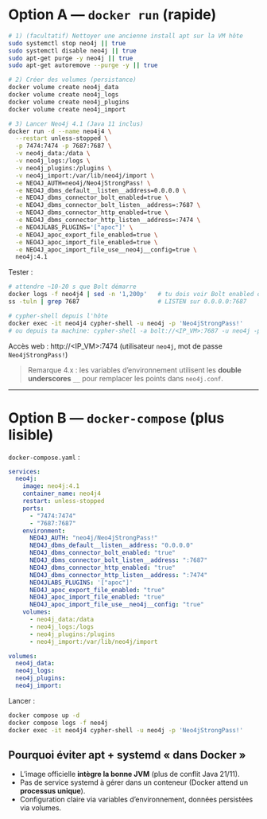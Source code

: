 # Option A — `docker run` (rapide)

```bash
# 1) (facultatif) Nettoyer une ancienne install apt sur la VM hôte
sudo systemctl stop neo4j || true
sudo systemctl disable neo4j || true
sudo apt-get purge -y neo4j || true
sudo apt-get autoremove --purge -y || true

# 2) Créer des volumes (persistance)
docker volume create neo4j_data
docker volume create neo4j_logs
docker volume create neo4j_plugins
docker volume create neo4j_import

# 3) Lancer Neo4j 4.1 (Java 11 inclus)
docker run -d --name neo4j4 \
  --restart unless-stopped \
  -p 7474:7474 -p 7687:7687 \
  -v neo4j_data:/data \
  -v neo4j_logs:/logs \
  -v neo4j_plugins:/plugins \
  -v neo4j_import:/var/lib/neo4j/import \
  -e NEO4J_AUTH=neo4j/Neo4jStrongPass! \
  -e NEO4J_dbms_default__listen__address=0.0.0.0 \
  -e NEO4J_dbms_connector_bolt_enabled=true \
  -e NEO4J_dbms_connector_bolt_listen__address=:7687 \
  -e NEO4J_dbms_connector_http_enabled=true \
  -e NEO4J_dbms_connector_http_listen__address=:7474 \
  -e NEO4JLABS_PLUGINS='["apoc"]' \
  -e NEO4J_apoc_export_file_enabled=true \
  -e NEO4J_apoc_import_file_enabled=true \
  -e NEO4J_apoc_import_file_use__neo4j__config=true \
  neo4j:4.1
```

Tester :

```bash
# attendre ~10-20 s que Bolt démarre
docker logs -f neo4j4 | sed -n '1,200p'   # tu dois voir Bolt enabled on 0.0.0.0:7687
ss -tuln | grep 7687                      # LISTEN sur 0.0.0.0:7687

# cypher-shell depuis l'hôte
docker exec -it neo4j4 cypher-shell -u neo4j -p 'Neo4jStrongPass!'
# ou depuis ta machine: cypher-shell -a bolt://<IP_VM>:7687 -u neo4j -p 'Neo4jStrongPass!'
```

Accès web : http://<IP_VM>:7474 (utilisateur `neo4j`, mot de passe `Neo4jStrongPass!`)

> Remarque 4.x : les variables d’environnement utilisent les **double underscores** `__` pour remplacer les points dans `neo4j.conf`.

---

# Option B — `docker-compose` (plus lisible)

`docker-compose.yaml` :

```yaml
services:
  neo4j:
    image: neo4j:4.1
    container_name: neo4j4
    restart: unless-stopped
    ports:
      - "7474:7474"
      - "7687:7687"
    environment:
      NEO4J_AUTH: "neo4j/Neo4jStrongPass!"
      NEO4J_dbms_default__listen__address: "0.0.0.0"
      NEO4J_dbms_connector_bolt_enabled: "true"
      NEO4J_dbms_connector_bolt_listen__address: ":7687"
      NEO4J_dbms_connector_http_enabled: "true"
      NEO4J_dbms_connector_http_listen__address: ":7474"
      NEO4JLABS_PLUGINS: '["apoc"]'
      NEO4J_apoc_export_file_enabled: "true"
      NEO4J_apoc_import_file_enabled: "true"
      NEO4J_apoc_import_file_use__neo4j__config: "true"
    volumes:
      - neo4j_data:/data
      - neo4j_logs:/logs
      - neo4j_plugins:/plugins
      - neo4j_import:/var/lib/neo4j/import

volumes:
  neo4j_data:
  neo4j_logs:
  neo4j_plugins:
  neo4j_import:
```

Lancer :

```bash
docker compose up -d
docker compose logs -f neo4j
docker exec -it neo4j4 cypher-shell -u neo4j -p 'Neo4jStrongPass!'
```



## Pourquoi éviter apt + systemd « dans Docker »

* L’image officielle **intègre la bonne JVM** (plus de conflit Java 21/11).
* Pas de service systemd à gérer dans un conteneur (Docker attend un **processus unique**).
* Configuration claire via variables d’environnement, données persistées via volumes.


